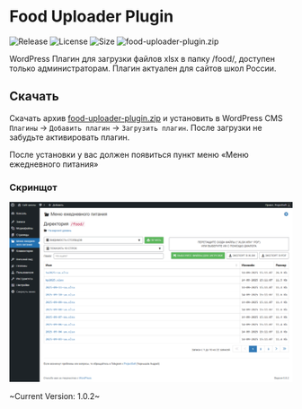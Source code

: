 # Food Uploader Plugin

![Release](https://img.shields.io/github/v/release/ProjectSoft-STUDIONIONS/food-uploader-plugin?style=for-the-badge)
![License](https://img.shields.io/github/license/ProjectSoft-STUDIONIONS/food-uploader-plugin?style=for-the-badge)
![Size](https://img.shields.io/github/repo-size/ProjectSoft-STUDIONIONS/food-uploader-plugin?style=for-the-badge)
![food-uploader-plugin.zip](https://img.shields.io/github/downloads/ProjectSoft-STUDIONIONS/food-uploader-plugin/total?style=for-the-badge)

WordPress Плагин для загрузки файлов xlsx в папку /food/, доступен только администраторам. Плагин актуален для сайтов школ России.

## Скачать

Скачать архив [food-uploader-plugin.zip](https://github.com/ProjectSoft-STUDIONIONS/food-uploader-plugin/releases/latest/download/food-uploader-plugin.zip) и установить в WordPress CMS `Плагины` -> `Добавить плагин` -> `Загрузить плагин`. После загрузки не забудьте активировать плагин.

После установки у вас должен появиться пункт меню «Меню ежедневного питания»

### Скринщот

![XLSX в директорию food](screenshot.png?raw=true)

~Current Version: 1.0.2~

[comment]: <> ( Plugin Name:        Food File Uploader )
[comment]: <> ( Plugin URI:         https://github.com/ProjectSoft-STUDIONIONS/food-uploader-plugin )
[comment]: <> ( Description:        WordPress Плагин для загрузки файлов xlsx в папку /food/, доступен только администраторам. Плагин актуален для сайтов школ России. )
[comment]: <> ( Version:            1.0.2 )
[comment]: <> ( Author:             Чернышёв Андрей aka ProjectSoft <projectsoft2009@yandex.ru> )
[comment]: <> ( Author URI:         https://projectsoft.ru/ )
[comment]: <> ( GitHub Plugin URI:  https://github.com/ProjectSoft-STUDIONIONS/food-uploader-plugin )
[comment]: <> ( License:            MIT )
[comment]: <> ( License URI:        https://mit-license.org/ )
[comment]: <> ( Donate link:        https://projectsoft.ru/donate/ )
